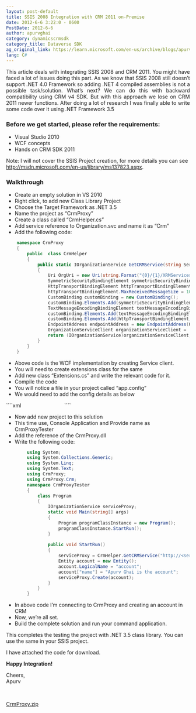 ```yaml
---
layout: post-default
title: SSIS 2008 Integration with CRM 2011 on-Premise
date: 2012-6-6 3:22:0 - 0600
PostDate: 2012-6-6
author: apurvghai
category: dynamicscrmsdk
category_title: Dataverse SDK
ag_original_link: https://learn.microsoft.com/en-us/archive/blogs/apurvghai/ssis-2008-integration-with-crm-2011-on-premise
lang: C#
---
```


<p align="justify">This article deals with integrating SSIS 2008 and CRM 2011. You might have faced a lot of issues doing this part. As we know that SSIS 2008 still doesn&rsquo;t support .NET 4.0 Framework so adding .NET 4 compiled assemblies is not a possible task/solution. What&rsquo;s next? We can do this with backward compatibility using CRM v4 SDK. But with this approach we lose on CRM 2011 newer functions. After doing a lot of research I was finally able to write some code over it using .NET Framework 3.5</p>
<h3>Before we get started, please refer the requirements:</h3>
<ul>
<li>Visual Studio 2010</li>
<li>WCF concepts</li>
<li>Hands on CRM SDK 2011</li>
</ul>
Note: I will not cover the SSIS Project creation, for more details you can see <a href="http://msdn.microsoft.com/en-us/library/ms137823.aspx">http://msdn.microsoft.com/en-us/library/ms137823.aspx</a>.
<h3>Walkthrough</h3>
<ul>
<li>Create an empty solution in VS 2010</li>
<li>Right click, to add new Class Library Project</li>
<li>Choose the Target Framework as .NET 3.5</li>
<li>Name the project as &ldquo;CrmProxy&rdquo;</li>
<li>Create a class called &ldquo;CrmHelper.cs&rdquo;</li>
<li>Add service reference to Organization.svc and name it as &ldquo;Crm&rdquo;</li>
<li>Add the following code:</li>
</ul>

````cs
    namespace CrmProxy 
    { 
        public  class CrmHelper 
        {
            public static IOrganizationService GetCRMService(string ServerHost, string OrgName,  string UserName, string Domain,  string Pwd)
            {
                Uri OrgUri = new Uri(string.Format("{0}/{1}/XRMServices/2011/Organization.svc", ServerHost, OrgName));  
                SymmetricSecurityBindingElement symmetricSecurityBindingElement =  new SymmetricSecurityBindingElement(); symmetricSecurityBindingElement.ProtectionTokenParameters = new SspiSecurityTokenParameters();  
                HttpTransportBindingElement httpTransportBindingElement =  new HttpTransportBindingElement(); 
                httpTransportBindingElement.MaxReceivedMessageSize = 1000000000;  
                CustomBinding customBinding = new CustomBinding(); 
                customBinding.Elements.Add(symmetricSecurityBindingElement);  
                TextMessageEncodingBindingElement textMessageEncodingBindingElement = new  TextMessageEncodingBindingElement(MessageVersion.Soap12WSAddressing10, Encoding.UTF8);  
                customBinding.Elements.Add(textMessageEncodingBindingElement); 
                customBinding.Elements.Add(httpTransportBindingElement);  
                EndpointAddress endpointAddress = new EndpointAddress(OrgUri); 
                OrganizationServiceClient organizationServiceClient =  new OrganizationServiceClient(customBinding, endpointAddress); organizationServiceClient.ClientCredentials.Windows.ClientCredential = new NetworkCredential(UserName, Pwd, Domain);  
                return (IOrganizationService)organizationServiceClient;
            } 
        } 
    }
````
<ul>
<li>Above code is the WCF implementation by creating Service client.</li>
<li>You will need to create extensions class for the same</li>
<li>Add new class &ldquo;Extensions.cs&rdquo; and write the relevant code for it.</li>
<li>Compile the code</li>
<li>You will notice a file in your project called &ldquo;app.config&rdquo;</li>
<li>We would need to add the config details as below</li>
</ul>
````xml
<?xml version="1.0"?>
<configuration>
  <configSections>   </configSections>   <system.serviceModel>
    <bindings>
      <customBinding>
        <binding name="CustomBinding_IOrganizationService">
          <!--    WsdlImporter encountered unrecognized policy assertions in ServiceDescription 'http://schemas.microsoft.com/xrm/2011/Contracts/Services':    -->
          <!--    <wsdl:binding name='CustomBinding_IOrganizationService'>    -->
          <!--    <ms-xrm:AuthenticationPolicy xmlns:ms-xrm="..http://schemas.microsoft.com/xrm/2011/Contracts/Services">..</ms-xrm:AuthenticationPolicy>    -->
          <security defaultAlgorithmSuite="Default" authenticationMode="SspiNegotiated"
           requireDerivedKeys="true" securityHeaderLayout="Strict" includeTimestamp="true"
           keyEntropyMode="CombinedEntropy" messageProtectionOrder="SignBeforeEncryptAndEncryptSignature"
           messageSecurityVersion="WSSecurity11WSTrustFebruary2005WSSecureConversationFebruary2005WSSecurityPolicy11BasicSecurityProfile10"
           requireSecurityContextCancellation="true" requireSignatureConfirmation="false">
            <localClientSettings cacheCookies="true" detectReplays="true"
			 replayCacheSize="900000" maxClockSkew="00:05:00" maxCookieCachingTime="Infinite"
			 replayWindow="00:05:00" sessionKeyRenewalInterval="10:00:00"
			 sessionKeyRolloverInterval="00:05:00" reconnectTransportOnFailure="true"
			 timestampValidityDuration="00:05:00" cookieRenewalThresholdPercentage="60" />
            <localServiceSettings detectReplays="true" issuedCookieLifetime="10:00:00"
             maxStatefulNegotiations="128" replayCacheSize="900000" maxClockSkew="00:05:00"
             negotiationTimeout="00:01:00" replayWindow="00:05:00" inactivityTimeout="00:02:00"
             sessionKeyRenewalInterval="15:00:00" sessionKeyRolloverInterval="00:05:00"
             reconnectTransportOnFailure="true" maxPendingSessions="128"
             maxCachedCookies="1000" timestampValidityDuration="00:05:00" />
            <secureConversationBootstrap />  
          </security>
          <textMessageEncoding maxReadPoolSize="64" maxWritePoolSize="16"
           messageVersion="Default" writeEncoding="utf-8">
            <readerQuotas maxDepth="32" maxStringContentLength="8192" maxArrayLength="16384"
			 maxBytesPerRead="4096" maxNameTableCharCount="16384" />  
          </textMessageEncoding>
          <httpTransport manualAddressing="false" maxBufferPoolSize="524288"
           maxReceivedMessageSize="65536" allowCookies="false" authenticationScheme="Anonymous"
           bypassProxyOnLocal="false" decompressionEnabled="true" hostNameComparisonMode="StrongWildcard"
           keepAliveEnabled="true" maxBufferSize="65536" proxyAuthenticationScheme="Anonymous"
           realm="" transferMode="Buffered" unsafeConnectionNtlmAuthentication="false"
           useDefaultWebProxy="true" />
        </binding>  
      </customBinding>    
    </bindings><client>
      <endpoint address="http://://XRMServices/2011/Organization.svc" binding="customBinding" bindingConfiguration="CustomBinding_IOrganizationService" contract="Crm.IOrganizationService"     name="CustomBinding_IOrganizationService">    
      </endpoint>    
    </client>  
  </system.serviceModel>   <startup>
    <supportedRuntime version="v2.0.50727"/>  
  </startup>
</configuration>
````
<ul>
<li>Now add new project to this solution</li>
<li>This time use, Console Application and Provide name as CrmProxyTester</li>
<li>Add the reference of the CrmProxy.dll</li>
<li>Write the following code:</li>
</ul>

```cs
        using System; 
        using System.Collections.Generic; 
        using System.Linq; 
        using System.Text; 
        using CrmProxy; 
        using CrmProxy.Crm;  
        namespace CrmProxyTester 
        {
            class Program
            {
                IOrganizationService serviceProxy;
                static void Main(string[] args)
                {  
                    Program programClassInstance = new Program();  
                    programClassInstance.StartRun();
                }
                
                public void StartRun()
                { 
                    serviceProxy = CrmHelper.GetCRMService("http://<servername>", "OrganizationName", "UserName", "Domain", "Password"); 
                    Entity account = new Entity(); 
                    account.LogicalName = "account"; 
                    account["name"] = "Apurv Ghai is the account"; 
                    serviceProxy.Create(account);
                }
            } 
        }
```
<ul>
<li>In above code I&rsquo;m connecting to CrmProxy and creating an account in CRM</li>
<li>Now, we&rsquo;re all set.</li>
<li>Build the complete solution and run your command application.</li>
</ul>
<p>This completes the testing the project with .NET 3.5 class library. You can use the same in your SSIS project.</p>
<p>I have attached the code for download.</p>
<p><b>Happy Integration!</b></p>
<p>Cheers, <br /> Apurv</p>
<p>&nbsp;</p>

<p><a href="https://msdnshared.blob.core.windows.net/media/MSDNBlogsFS/prod.evol.blogs.msdn.com/CommunityServer.Components.PostAttachments/00/10/31/58/19/CrmProxy.zip">CrmProxy.zip</a></p>
